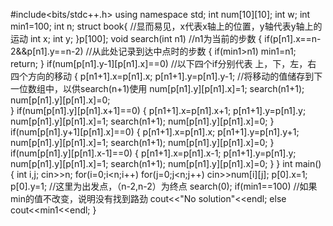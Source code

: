 #include<bits/stdc++.h>
using namespace std;
int num[10][10];
int w;
int min1=100;
int n;
struct book{								//显而易见，x代表x轴上的位置，y轴代表y轴上的运动 
	int x;
	int y;
}p[100];
void search(int n1)							//n1为当前的步数 
{
	if(p[n1].x==n-2&&p[n1].y==n-2)			//从此处记录到达中点时的步数 
	{
		if(min1>n1)
		min1=n1;
		return;
	}
	if(num[p[n1].y-1][p[n1].x]==0)			//以下四个if分别代表 上，下，左，右 四个方向的移动 
	{
		p[n1+1].x=p[n1].x;
		p[n1+1].y=p[n1].y-1;				//将移动的值储存到下一位数组中，以供search(n+1)使用 
		num[p[n1].y][p[n1].x]=1;
		search(n1+1);
		num[p[n1].y][p[n1].x]=0;		
	}
	if(num[p[n1].y][p[n1].x+1]==0)
	{
		p[n1+1].x=p[n1].x+1;
		p[n1+1].y=p[n1].y;
		num[p[n1].y][p[n1].x]=1;
		search(n1+1);
		num[p[n1].y][p[n1].x]=0;
	}
	if(num[p[n1].y+1][p[n1].x]==0)
	{
		p[n1+1].x=p[n1].x;
		p[n1+1].y=p[n1].y+1;
		num[p[n1].y][p[n1].x]=1;
		search(n1+1);
		num[p[n1].y][p[n1].x]=0;
	}
	if(num[p[n1].y][p[n1].x-1]==0)
	{
		p[n1+1].x=p[n1].x-1;
		p[n1+1].y=p[n1].y;
		num[p[n1].y][p[n1].x]=1;
		search(n1+1);
		num[p[n1].y][p[n1].x]=0;
	}
}
int main()
{
	int i,j;
	cin>>n;
	for(i=0;i<n;i++)
	for(j=0;j<n;j++)
	cin>>num[i][j];
	p[0].x=1;
	p[0].y=1;												//这里为出发点，（n-2,n-2）为终点 
	search(0);
	if(min1==100)											//如果min的值不改变，说明没有找到路劲 
	cout<<"No solution"<<endl;
	else
	cout<<min1<<endl;
}
